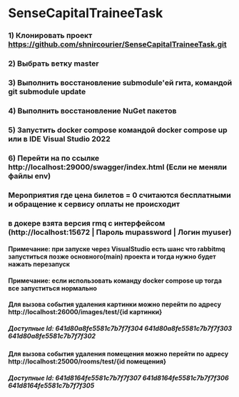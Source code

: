 # SenseCapitalTraineeTask

### 1) Клонировать проект https://github.com/shnircourier/SenseCapitalTraineeTask.git
### 2) Выбрать ветку master
### 3) Выполнить восстановление submodule'ей гита, командой git submodule update
### 4) Выполнить восстановление NuGet пакетов
### 5) Запустить docker compose командой  docker compose up или в IDE Visual Studio 2022
### 6) Перейти на по ссылке http://localhost:29000/swagger/index.html  (Если не меняли файлы env)

### Мероприятия где цена билетов = 0 считаются бесплатными и обращение к сервису оплаты не происходит

### в докере взята версия rmq с интерфейсом (http://localhost:15672 | Пароль mupassword | Логин myuser)
#### Примечание: при запуске через VisualStudio есть шанс что rabbitmq запуститься позже основного(main) проекта и тогда нужно будет нажать перезапуск
#### Примечание: если использовать команду docker compose up тогда все запуститься нормально

#### Для вызова события удаления картинки можно перейти по адресу http://localhost:26000/images/test/{id картинки}
##### Доступные Id: 641d80a8fe5581c7b7f7f304 641d80a8fe5581c7b7f7f303 641d80a8fe5581c7b7f7f302


#### Для вызова события удаления помещения можно перейти по адресу http://localhost:25000/rooms/test/{id помещения}
##### Доступные Id: 641d8164fe5581c7b7f7f307 641d8164fe5581c7b7f7f306 641d8164fe5581c7b7f7f305
